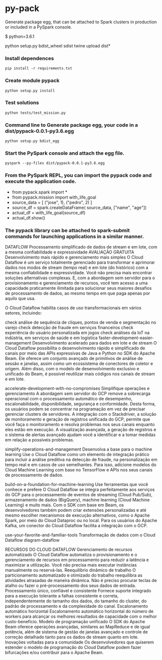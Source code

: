 # py-pack  

Generate package egg, that can be attached to Spark clusters in production or included in a PySpark console.

$ python=3.6.1

python setup.py bdist_wheel sdist
twine upload dist\*

### Install dependences
	pip install -r requirements.txt

### Create module pypack
	python setup.py install

### Test solutions 
	python tests/test_mission.py 

### Command line to Generate package egg, your code in a dist/pypack-0.0.1-py3.6.egg 
	python setup.py bdist_egg

### Start the PySpark console and attach the egg file.
	pyspark --py-files dist/pypack-0.0.1-py3.6.egg


### From the PySpark REPL, you can import the pypack code and execute the application code.

+ from pypack.spark import *
+ from pypack.mission import with_life_goal
+ source_data = [ ("jose", 1), ("pedro", 2) ]
+ source_df = spark.createDataFrame( source_data, ["name", "age"])
+ actual_df = with_life_goal(source_df)
+ actual_df.show()



### The pypack library can be attached to spark-submit commands for launching applications in a similar manner.



DATAFLOW
Processamento simplificado de dados de stream e em lote, com a mesma confiabilidade e expressividade
AVALIAÇÃO GRATUITA
Desenvolvimento mais rápido e gerenciamento mais simples
O Cloud Dataflow é um serviço totalmente gerenciado para transformar e aprimorar dados nos modos de stream (tempo real) e em lote (do histórico) com a mesma confiabilidade e expressividade. Você não precisa mais encontrar soluções alternativas complexas. E, com a abordagem sem servidor para o provisionamento e gerenciamento de recursos, você tem acesso a uma capacidade praticamente ilimitada para solucionar seus maiores desafios de processamento de dados, ao mesmo tempo em que paga apenas por aquilo que usa.

O Cloud Dataflow habilita casos de uso transformacionais em vários setores, incluindo:

check análise de sequência de cliques, pontos de venda e segmentação no varejo
check detecção de fraude em serviços financeiros
check experiência do usuário personalizada em jogos
check análises da IoT na indústria, em serviços de saúde e em logística
faster-development-easier-management
Desenvolvimento acelerado para dados em lote e de stream
O Cloud Dataflow possibilita o desenvolvimento rápido e simplificado de canais por meio das APIs expressivas de Java e Python no SDK do Apache Beam. Ele oferece um conjunto avançado de primitivos de análise de sessão e janelas, assim como um ecossistema de conectores de coletor e origem. Além disso, com o modelo de desenvolvimento exclusivo e unificado do Beam, é possível reutilizar mais códigos nos canais de stream e em lote.

accelerate-development-with-no-compromises
Simplifique operações e gerenciamento
A abordagem sem servidor do GCP remove a sobrecarga operacional com o processamento automático de desempenho, escalonabilidade, disponibilidade, segurança e conformidade. Desta forma, os usuários podem se concentrar na programação em vez de precisar gerenciar clusters de servidores. A integração com o Stackdriver, a solução de monitoramento e geração de registros unificada do GCP, permite que você faça o monitoramento e resolva problemas nos seus canais enquanto eles estão em execução. A visualização avançada, a geração de registros e o sistema de alertas avançado ajudam você a identificar e a tomar medidas em relação a possíveis problemas.

simplify-operations-and-management
Desenvolva a base para o machine learning
Use o Cloud Dataflow como um elemento de integração prático para incluir a análise preditiva na detecção de fraude, na personalização em tempo real e em casos de uso semelhantes. Para isso, adicione modelos do Cloud Machine Learning com base no TensorFlow e APIs nos seus canais de processamento de dados.

build-on-a-foundation-for-machine-learning
Use ferramentas que você conhece e prefere
O Cloud Dataflow se integra perfeitamente aos serviços do GCP para o processamento de eventos de streaming (Cloud Pub/Sub), armazenamento de dados (BigQuery), machine learning (Cloud Machine Learning) e muito mais. Com o SDK com base em Beam, os desenvolvedores também podem criar extensões personalizadas e até mesmo escolher mecanismos de execução alternativos, como o Apache Spark, por meio do Cloud Dataproc ou no local. Para os usuários do Apache Kafka, um conector do Cloud Dataflow facilita a integração com o GCP.

use-your-favorite-and-familiar-tools
Transformação de dados com o Cloud Dataflow
diagram-dataflow

RECURSOS DO CLOUD DATAFLOW
Gerenciamento de recursos automatizado
O Cloud Dataflow automatiza o provisionamento e o gerenciamento de recursos em processamento para reduzir a latência e maximizar a utilização. Você não precisa mais executar instâncias manualmente ou reservá-las.
Reequilíbrio dinâmico de trabalho
O particionamento automatizado e otimizado do trabalho reequilibra as atividades atrasadas de maneira dinâmica. Não é preciso procurar teclas de atalho ou fazer o pré-processamento dos seus dados de entrada.
Processamento único, confiável e consistente
Fornece suporte integrado para a execução tolerante a falhas consistente e correta, independentemente do tamanho dos dados, do tamanho do cluster, do padrão de processamento e da complexidade do canal.
Escalonamento automático horizontal
Escalonamento automático horizontal do número de workers para alcançar os melhores resultados de capacidade com o melhor custo-benefício.
Modelo de programação unificado
O SDK do Apache Beam oferece operações avançadas, similares ao MapReduce e de igual potência, além de sistema de gestão de janelas avançado e controle de correção detalhado tanto para os dados de stream quanto em lote.
Inovações voltadas para a comunidade
Os desenvolvedores que quiserem estender o modelo de programação do Cloud Dataflow podem fazer bifurcações e/ou contribuir para o Apache Beam.